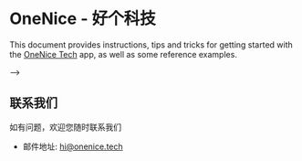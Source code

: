 # OneNice - 好个科技

This document provides instructions, tips and tricks for getting started with the [OneNice Tech](https://onenice.tech) app, as well as some reference examples.

-->
## 联系我们

如有问题，欢迎您随时联系我们

- 邮件地址: [hi@onenice.tech](mailto:hi@onenice.tech)